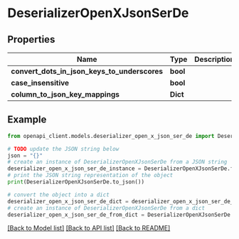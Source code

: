 # DeserializerOpenXJsonSerDe


## Properties

Name | Type | Description | Notes
------------ | ------------- | ------------- | -------------
**convert_dots_in_json_keys_to_underscores** | **bool** |  | [optional] 
**case_insensitive** | **bool** |  | [optional] 
**column_to_json_key_mappings** | **Dict** |  | [optional] 

## Example

```python
from openapi_client.models.deserializer_open_x_json_ser_de import DeserializerOpenXJsonSerDe

# TODO update the JSON string below
json = "{}"
# create an instance of DeserializerOpenXJsonSerDe from a JSON string
deserializer_open_x_json_ser_de_instance = DeserializerOpenXJsonSerDe.from_json(json)
# print the JSON string representation of the object
print(DeserializerOpenXJsonSerDe.to_json())

# convert the object into a dict
deserializer_open_x_json_ser_de_dict = deserializer_open_x_json_ser_de_instance.to_dict()
# create an instance of DeserializerOpenXJsonSerDe from a dict
deserializer_open_x_json_ser_de_from_dict = DeserializerOpenXJsonSerDe.from_dict(deserializer_open_x_json_ser_de_dict)
```
[[Back to Model list]](../README.md#documentation-for-models) [[Back to API list]](../README.md#documentation-for-api-endpoints) [[Back to README]](../README.md)


